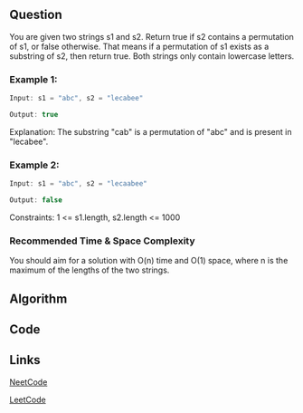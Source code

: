 ## Question
You are given two strings s1 and s2.
Return true if s2 contains a permutation of s1, or false otherwise. That means if a permutation of s1 exists as a substring of s2, then return true.
Both strings only contain lowercase letters.
### Example 1:


```java
Input: s1 = "abc", s2 = "lecabee"

Output: true

```
Explanation: The substring "cab" is a permutation of "abc" and is present in "lecabee".
### Example 2:


```java
Input: s1 = "abc", s2 = "lecaabee"

Output: false

```
Constraints:
1 <= s1.length, s2.length <= 1000


### Recommended Time & Space Complexity

You should aim for a solution with O(n) time and O(1) space, where n is the maximum of the lengths of the two strings.





## Algorithm

## Code

## Links

[NeetCode](https://neetcode.io/problems/permutation-string)

[LeetCode](https://leetcode.com/problems/permutation-string)
